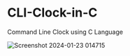 # CLI-Clock-in-C
Command Line Clock using C Language


![Screenshot 2024-01-23 014715](https://github.com/IamRishavDas/CLI-Clock-in-C/assets/140265067/ad5cb4c7-a38b-4059-9b54-131b304af1c1)
